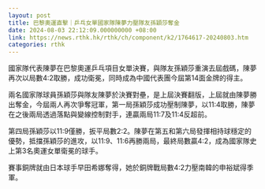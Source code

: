 ```yaml
---
layout: post
title: 巴黎奧運直擊｜乒乓女單國家隊陳夢力壓隊友孫穎莎奪金
date: 2024-08-03 22:12:09.000000000 +08:00
link: https://news.rthk.hk/rthk/ch/component/k2/1764617-20240803.htm
categories: rthk
---
```


國家隊代表陳夢在巴黎奧運乒乓項目女單決賽，與隊友孫穎莎重演去屆戲碼，陳夢再次以局數4:2取勝，成功衛冕，同時成為中國代表團今屆第14面金牌的得主。

兩名國家隊球員孫穎莎與隊友陳夢於決賽對壘，是上屆決賽翻版，上屆就由陳夢勝出奪金，今屆兩人再次爭奪冠軍，第一局孫穎莎成功壓制陳夢，以11:4取勝，陳夢在之後兩局透過落點與變線控制對手，連贏兩局11:7及11:4反超前。

第四局孫穎莎以11:9僅勝，扳平局數2:2。陳夢在第五和第六局發揮相持球穩定的優勢，抵擋孫穎莎的進攻，以11:9、11:6再勝兩局，最終局數贏4:2，成為國家隊史上第3名奧運女單衛冕的球手。

賽事銅牌就由日本球手早田希娜奪得，她於銅牌戰局數4:2力壓南韓的申裕斌得季軍。
